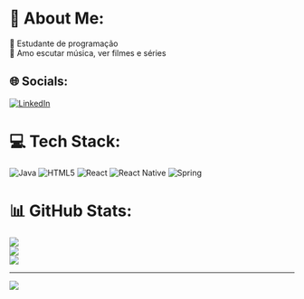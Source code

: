 # 💫 About Me:
📙 Estudante de programação<br>🎼 Amo escutar música, ver filmes e séries<br>


## 🌐 Socials:
[![LinkedIn](https://img.shields.io/badge/LinkedIn-%230077B5.svg?logo=linkedin&logoColor=white)](eder-matheus-67403321a) 

# 💻 Tech Stack:
![Java](https://img.shields.io/badge/java-%23ED8B00.svg?style=for-the-badge&logo=java&logoColor=white) ![HTML5](https://img.shields.io/badge/html5-%23E34F26.svg?style=for-the-badge&logo=html5&logoColor=white) ![React](https://img.shields.io/badge/react-%2320232a.svg?style=for-the-badge&logo=react&logoColor=%2361DAFB) ![React Native](https://img.shields.io/badge/react_native-%2320232a.svg?style=for-the-badge&logo=react&logoColor=%2361DAFB) ![Spring](https://img.shields.io/badge/spring-%236DB33F.svg?style=for-the-badge&logo=spring&logoColor=white)
# 📊 GitHub Stats:
![](https://github-readme-stats.vercel.app/api?username=eMatheux&theme=dark&hide_border=false&include_all_commits=true&count_private=false)<br/>
![](https://github-readme-streak-stats.herokuapp.com/?user=eMatheux&theme=dark&hide_border=false)<br/>
![](https://github-readme-stats.vercel.app/api/top-langs/?username=eMatheux&theme=dark&hide_border=false&include_all_commits=true&count_private=false&layout=compact)

---
[![](https://visitcount.itsvg.in/api?id=eMatheux&icon=9&color=7)](https://visitcount.itsvg.in)

<!-- Proudly created with GPRM ( https://gprm.itsvg.in ) -->
